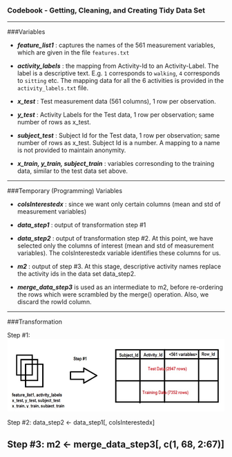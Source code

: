 ### Codebook - Getting, Cleaning, and Creating Tidy Data Set
---
###Variables

* ***feature_list1*** : captures the names of the 561 measurement variables, which are given in the file `features.txt`

* ***activity_labels*** : the mapping from Activity-Id to an Activity-Label. The label is a descriptive text. E.g. `1` corresponds to `walking`, `4` corresponds to `sitting` etc. The mapping data for all the 6 activities is provided in the `activity_labels.txt` file.  

* ***x_test*** : Test measurement data (561 columns), 1 row per observation.

* ***y_test*** : Activity Labels for the Test data, 1 row per observation; same number of rows as x_test.

* ***subject_test*** : Subject Id for the Test data, 1 row per observation; same number of rows as x_test. Subject Id is a number. A mapping to a name is not provided to maintain anonymity.

* ***x_train, y_train, subject_train*** : variables corresonding to the training data, similar to the test data set above. 

---
###Temporary (Programming) Variables

* ***colsInterestedx*** : since we want only certain columns (mean and std of measurement variables)

* ***data_step1*** : output of transformation step #1

* ***data_step2*** : output of transformation step #2. At this point, we have selected only the columns of interest (mean and std of measurement variables). The colsInterestedx variable identifies these columns for us.

* ***m2*** : output of step #3. At this stage, descriptive activity names replace the activity ids in the data set data_step2.

*  ***merge_data_step3*** is used as an intermediate to m2, before re-ordering the rows which were scrambled by the merge() operation. Also, we discard the rowId column.
---
###Transformation

Step #1: 
![alt text](https://github.com/RahulNPupala/Getting_And_Cleaning_Data/blob/master/step1.jpg "Step #1 Data Transformation")

Step #2:
data_step2      <- data_step1[, colsInterestedx]

Step #3:
m2 <- merge_data_step3[, c(1, 68, 2:67)]
---